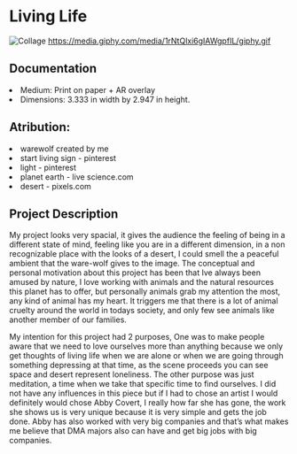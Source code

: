 <h1>Living Life</h1>

![Collage](https://i.imgur.com/sfK3cdS.png)
https://media.giphy.com/media/1rNtQlxi6gIAWgpfIL/giphy.gif

<h2>Documentation</h2>
<li>Medium: Print on paper + AR overlay</li>
<li>Dimensions: 3.333 in width by 2.947 in height.</li>


<h2>Atribution:</h2>
<li>warewolf created by me</li>
<li>start living sign - pinterest</li>
<li>light - pinterest</li>
<li>planet earth - live science.com</li>
<li>desert - pixels.com</li>

<h2>Project Description</h2>
My project looks very spacial, it gives the audience the feeling of being in a different state of mind, feeling like you are in a different dimension, in a non recognizable place with the looks of a desert, I could smell the a peaceful ambient that the ware-wolf gives to the image.
The conceptual and personal motivation about this project has been that Ive always been amused by nature, I love working with animals and the natural resources this planet has to offer, but personally animals grab my attention the most, any kind of animal has my heart. It triggers me that there is a lot of animal cruelty around the world in todays society, and only few see animals like another member of our families.


My intention for this project had 2 purposes, One was to make people aware that we need to love ourselves more than anything because we only get thoughts of living life when we are alone or when we are going through something depressing at that time, as the scene proceeds you can see space and desert represent loneliness. The other purpose was just meditation, a time when we take that specific time to find ourselves.
I did not have any influences in this piece but if I had to chose an artist I would definitely would chose Abby Covert, I really how far she has gone, the work she shows us is very unique because it is very simple and gets the job done. Abby has also worked with very big companies and that’s what makes me believe that DMA majors also can have and get big jobs with big companies.
